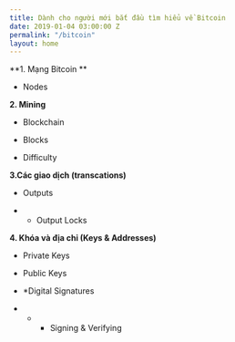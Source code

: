 ```yaml
---
title: Dành cho người mới bắt đầu tìm hiểu về Bitcoin
date: 2019-01-04 03:00:00 Z
permalink: "/bitcoin"
layout: home
---
```


**1. Mạng Bitcoin **

* Nodes

**2. Mining**

* Blockchain

* Blocks

* Difficulty

**3.Các giao dịch (transcations)**

* Outputs

* * Output Locks

**4. Khóa và địa chỉ (Keys & Addresses)**

* Private Keys

* Public Keys

* *Digital Signatures

* * * Signing & Verifying